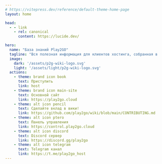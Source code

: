 ```yaml
---
# https://vitepress.dev/reference/default-theme-home-page
layout: home

head:
  - - link
    - rel: canonical
      content: https://lucide.dev/

hero:
  name: "База знаний Play2GO"
  tagline: "Вся полезная информация для клиентов хостинга, собранная в одном месте и которую может править каждый"
  image: 
    dark: '/assets/p2g-wiki-logo.svg'
    light: '/assets/light/p2g-wiki-logo.svg'
  actions:
    - theme: brand icon book
      text: Приступить
      link: host
    - theme: brand icon main-site
      text: Основной сайт
      link: https://play2go.cloud
    - theme: alt icon pencil
      text: Сделайте вклад в вики!
      link: https://github.com/play2go/wiki/blob/main/CONTRIBUTING.md
    - theme: alt icon ptero
      text: Панель управления
      link: https://control.play2go.cloud
    - theme: alt icon discord
      text: Discord сервер
      link: https://discord.gg/play2go
    - theme: alt icon telegram
      text: Telegram канал
      link: https://t.me/play2go_host
---
```

